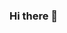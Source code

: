 ### Hi there 👋

<!--
**fwg-dev/fwg-dev** is a ✨ _special_ ✨ repository because its `README.md` (this file) appears on your GitHub profile.

Here are some ideas to get you started:

- 🔭 I’m currently working on ...
- 🌱 I’m currently learning ...
- 👯 I’m looking to collaborate on ...
- 🤔 I’m looking for help with ...
- 💬 Ask me about ...
- 📫 How to reach me: ...https://www.linkedin.com/in/faith-gicheha-9b0728146/
- 😄 Pronouns: ...
- ⚡ Fun fact: ...
-->
